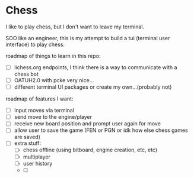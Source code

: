 # Chess

I like to play chess, but I don't want to leave my terminal.

SOO like an engineer, this is my attempt to build a tui (terminal user interface) to play chess.


roadmap of things to learn in this repo:
- [ ] lichess.org endpoints, I think there is a way to communicate with a chess bot 
- [ ] OATUH2.0 with pcke very nice... 
- [ ] different terminal UI packages or create my own...(probably not)

roadmap of features I want:
- [ ] input moves via terminal 
- [ ] send move to the engine/player
- [ ] receive new board position and prompt user again for move
- [ ] allow user to save the game (FEN or PGN or idk how else chess games are saved)
- [ ] extra stuff:
  - [ ] chess offline (using bitboard, engine creation, etc, etc)
  - [ ] multiplayer
  - [ ] user history 
  - [ ] 